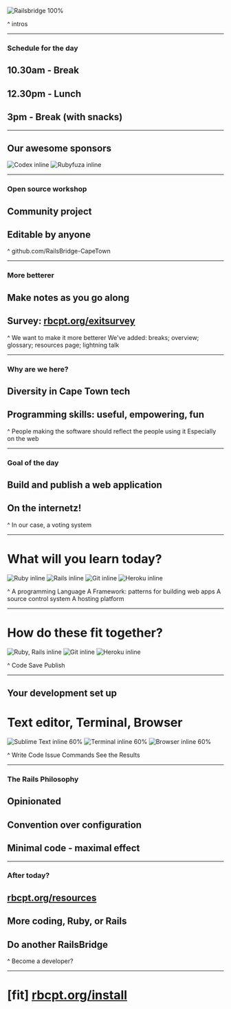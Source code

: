 
![Railsbridge 100%](img/railsbridge-cape-town-logo-large.png)

^ intros

---

### Schedule for the day

## 10.30am - Break
## 12.30pm - Lunch
## 3pm - Break (with snacks)

---

## Our awesome sponsors

![Codex inline](img/codex-logo.png)
![Rubyfuza inline](img/rubyfuza.png)

---

### Open source workshop

## Community project
## Editable by anyone

^ github.com/RailsBridge-CapeTown

---

### More betterer

## Make notes as you go along
## Survey: [rbcpt.org/exitsurvey](http://rbcpt.org/exitsurvey)

^ We want to make it more betterer
We've added: breaks; overview; glossary; resources page; lightning talk

---

### Why are we here?

## Diversity in Cape Town tech
## Programming skills: useful, empowering, fun

^ People making the software should reflect the people using it
Especially on the web

---

### Goal of the day
## Build and publish a web application
## On the internetz!

^ In our case, a voting system

---

# What will you learn today?

![Ruby inline](img/ruby-logo.jpg) ![Rails inline](img/rails-logo.jpg) ![Git inline](img/git-logo.png) ![Heroku inline](img/heroku-logo.png)

^ A programming Language
A Framework: patterns for building web apps
A source control system
A hosting platform

---

# How do these fit together?

![Ruby, Rails inline](img/fit-together-ruby-rails.png) ![Git inline](img/fit-together-git.png) ![Heroku inline](img/fit-together-heroku.png)

^ Code
Save
Publish

---

## Your development set up
# Text editor, Terminal, Browser

![Sublime Text inline 60%](img/set-up-text-editor.png) ![Terminal inline 60%](img/set-up-terminal.png) ![Browser inline 60%](img/set-up-browser.png)

^ Write Code
Issue Commands
See the Results

---

### The Rails Philosophy

## Opinionated
## Convention over configuration
## Minimal code - maximal effect

---

### After today?

## [rbcpt.org/resources](http://rbcpt.org/resources/)
## More coding, Ruby, or Rails
## Do another RailsBridge

^ Become a developer?

---

# [fit] [rbcpt.org/install](http://rbcpt.org/install/)
